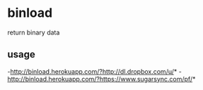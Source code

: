 # binload
return binary data

## usage
-http://binload.herokuapp.com/?http://dl.dropbox.com/u/*
-http://binload.herokuapp.com/?https://www.sugarsync.com/pf/*

